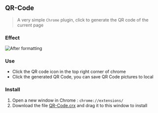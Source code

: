 ## QR-Code

> A very simple `Chrome` plugin, click to generate the QR code of the current page

### Effect

![After formatting](https://user-images.githubusercontent.com/23690145/37023919-70389d2e-2162-11e8-9454-27f0d103c6d3.png)

### Use

* Click the QR code icon in the top right corner of chrome
* Click the generated QR Code, you can save QR Code pictures to local

### Install

1. Open a new window in Chrome : `chrome://extensions/`
2. Download the file [QR-Code.crx](https://github.com/wyhaya/Chrome-QR-Code/releases) and drag it to this window to install

